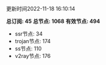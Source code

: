 更新时间2022-11-18 16:10:14

**总订阅: 45**
**总节点: 1068**
**有效节点: 494**
- ssr节点: 34
- trojan节点: 174
- ss节点: 110
- v2ray节点: 176

